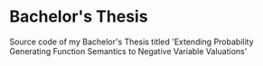# Bachelor's Thesis
Source code of my Bachelor's Thesis titled 'Extending Probability Generating Function Semantics to Negative Variable Valuations'
